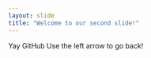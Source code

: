 ```yaml
---
layout: slide
title: "Welcome to our second slide!"
---
```

Yay GitHub
Use the left arrow to go back!
